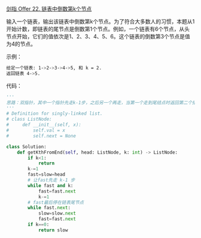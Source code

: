 [剑指 Offer 22. 链表中倒数第k个节点](https://leetcode-cn.com/problems/lian-biao-zhong-dao-shu-di-kge-jie-dian-lcof/)

输入一个链表，输出该链表中倒数第k个节点。为了符合大多数人的习惯，本题从1开始计数，即链表的尾节点是倒数第1个节点。例如，一个链表有6个节点，从头节点开始，它们的值依次是1、2、3、4、5、6。这个链表的倒数第3个节点是值为4的节点。

示例：
```sh
给定一个链表: 1->2->3->4->5, 和 k = 2.
返回链表 4->5.
```

代码：
```python
'''
思路：双指针，其中一个指针先走k-1步，之后另一个再走，当第一个走到尾结点时返回第二个指针指向的节点
'''
# Definition for singly-linked list.
# class ListNode:
#     def __init__(self, x):
#         self.val = x
#         self.next = None

class Solution:
    def getKthFromEnd(self, head: ListNode, k: int) -> ListNode:
        if k<1:
            return
        k-=1
        fast=slow=head
        # 让fast先走 k-1 步
        while fast and k:
            fast=fast.next
            k-=1
        # fast最后停在链表尾节点
        while fast.next:
            slow=slow.next
            fast=fast.next
        if k==0:
            return slow
```
